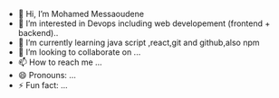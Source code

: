 - 👋 Hi, I’m Mohamed Messaoudene
- 👀 I’m interested in Devops including web developement (frontend + backend)..
- 🌱 I’m currently learning java script ,react,git and github,also npm
- 💞️ I’m looking to collaborate on ...
- 📫 How to reach me ...
- 😄 Pronouns: ...
- ⚡ Fun fact: ...

<!---
Mohamed-Messaoudene/Mohamed-Messaoudene is a ✨ special ✨ repository because its `README.md` (this file) appears on your GitHub profile.
You can click the Preview link to take a look at your changes.
--->
